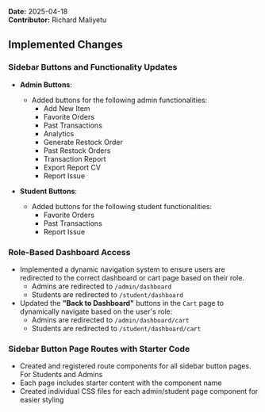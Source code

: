 **Date:** 2025-04-18  
**Contributor:** Richard Maliyetu  

## **Implemented Changes**

### Sidebar Buttons and Functionality Updates

- **Admin Buttons**:
  - Added buttons for the following admin functionalities:
    - Add New Item
    - Favorite Orders
    - Past Transactions
    - Analytics
    - Generate Restock Order
    - Past Restock Orders
    - Transaction Report
    - Export Report CV
    - Report Issue

- **Student Buttons**:
  - Added buttons for the following student functionalities:
    - Favorite Orders
    - Past Transactions
    - Report Issue


### Role-Based Dashboard Access 

- Implemented a dynamic navigation system to ensure users are redirected to the correct dashboard or cart page based on their role.
  - Admins are redirected to `/admin/dashboard`
  - Students are redirected to `/student/dashboard`
- Updated the **"Back to Dashboard"** buttons in the `Cart` page to dynamically navigate based on the user's role:
  - Admins are redirected to `/admin/dashboard/cart`
  - Students are redirected to `/student/dashboard/cart`

### Sidebar Button Page Routes with Starter Code

- Created and registered route components for all sidebar button pages. For Students and Admins
- Each page includes starter content with the component name
- Created individual CSS files for each admin/student page component for easier styling
